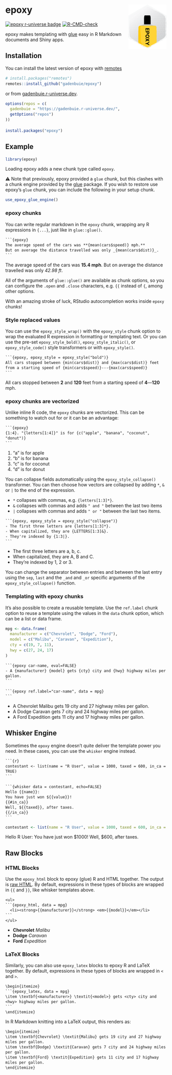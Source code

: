 
<!-- README.md is generated from README.Rmd. Please edit that file -->

# epoxy <a href='http://pkg.garrickadenbuie.com/epoxy'><img src='man/figures/logo.png' align="right" height="139" /></a>

<!-- badges: start -->

[![epoxy r-universe
badge](https://gadenbuie.r-universe.dev/badges/epoxy)](https://gadenbuie.r-universe.dev)
[![R-CMD-check](https://github.com/gadenbuie/epoxy/workflows/R-CMD-check/badge.svg)](https://github.com/gadenbuie/epoxy/actions)
<!-- badges: end -->

epoxy makes templating with [glue](https://glue.tidyverse.org) easy in R
Markdown documents and Shiny apps.

## Installation

You can install the latest version of epoxy with
[remotes](https://remotes.r-lib.org)

``` r
# install.packages("remotes")
remotes::install_github("gadenbuie/epoxy")
```

or from [gadenbuie.r-universe.dev](https://gadenbuie.r-universe.dev).

``` r
options(repos = c(
  gadenbuie = "https://gadenbuie.r-universe.dev/",
  getOptions("repos")
))

install.packages("epoxy")
```

## Example

``` r
library(epoxy)
```

Loading epoxy adds a new chunk type called `epoxy`.

⚠️ Note that previously, epoxy provided a `glue` chunk, but this clashes
with a chunk engine provided by the [glue](https://glue.tidyverse.org)
package. If you wish to restore use epoxy’s `glue` chunk, you can
include the following in your setup chunk.

``` r
use_epoxy_glue_engine()
```

### epoxy chunks

You can write regular markdown in the `epoxy` chunk, wrapping any R
expressions in `{...}`, just like in `glue::glue()`.

    ```{epoxy}
    The average speed of the cars was **{mean(cars$speed)} mph.**
    But on average the distance travelled was only _{mean(cars$dist)}_.
    ```

The average speed of the cars was **15.4 mph**. But on average the
distance travelled was only *42.98 ft*.

All of the arguments of `glue::glue()` are available as chunk options,
so you can configure the `.open` and `.close` characters, e.g. `{{`
instead of `{`, among other options.

With an amazing stroke of luck, RStudio autocompletion works inside
`epoxy` chunks\!

### Style replaced values

You can use the `epoxy_style_wrap()` with the `epoxy_style` chunk option
to wrap the evaluated R expression in formatting or templating text. Or
you can use the pre-set `epoxy_style_bold()`, `epoxy_style_italic()`, or
`epoxy_style_code()` style transformers or with `epoxy_style()`.

    ```{epoxy, epoxy_style = epoxy_style("bold")}
    All cars stopped between {min(cars$dist)} and {max(cars$dist)} feet
    from a starting speed of {min(cars$speed)}---{max(cars$speed)}
    ```

All cars stopped between **2** and **120** feet from a starting speed of
**4**—**120** mph.

### epoxy chunks are vectorized

Unlike inline R code, the `epoxy` chunks are vectorized. This can be
something to watch out for or it can be an advantage:

    ```{epoxy}
    {1:4}. "{letters[1:4]}" is for {c("apple", "banana", "coconut", "donut")}
    ```

1.  “a” is for apple
2.  “b” is for banana
3.  “c” is for coconut
4.  “d” is for donut

You can collapse fields automatically using the `epoxy_style_collapse()`
transformer. You can then choose how vectors are collapsed by adding
`*`, `&` or `|` to the end of the expression.

  - `*` collapses with commas, e.g. `{letters[1:3]*}`.
  - `&` collapses with commas and adds `" and "` between the last two
    items
  - `|` collapses with commas and adds `" or "` between the last two
    items.

<!-- end list -->

    ```{epoxy, epoxy_style = epoxy_style("collapse")}
    - The first three letters are {letters[1:3]*}.
    - When capitalized, they are {LETTERS[1:3]&}.
    - They're indexed by {1:3|}.
    ```

  - The first three letters are a, b, c.
  - When capitalized, they are A, B and C.
  - They’re indexed by 1, 2 or 3.

You can change the separator between entries and between the last entry
using the `sep`, `last` and the `_and` and `_or` specific arguments of
the `epoxy_style_collapse()` function.

### Templating with epoxy chunks

It’s also possible to create a reusable template. Use the `ref.label`
chunk option to reuse a template using the values in the `data` chunk
option, which can be a list or data frame.

``` r
mpg <- data.frame(
  manufacturer = c("Chevrolet", "Dodge", "Ford"),
  model = c("Malibu", "Caravan", "Expedition"),
  cty = c(19, 7, 11),
  hwy = c(27, 24, 17)
)
```

    ```{epoxy car-name, eval=FALSE}
    - A {manufacturer} {model} gets {cty} city and {hwy} highway miles per gallon.
    ```
    
    ```{epoxy ref.label="car-name", data = mpg}
    ```

  - A Chevrolet Malibu gets 19 city and 27 highway miles per gallon.
  - A Dodge Caravan gets 7 city and 24 highway miles per gallon.
  - A Ford Expedition gets 11 city and 17 highway miles per gallon.

## Whisker Engine

Sometimes the `epoxy` engine doesn’t quite deliver the template power
you need. In these cases, you can use the `whisker` engine instead.

    ```{r}
    contestant <- list(name = "R User", value = 1000, taxed = 600, in_ca = TRUE)
    ```
    
    ```{whisker data = contestant, echo=FALSE}
    Hello {{name}}:
    You have just won ${{value}}!
    {{#in_ca}}
    Well, ${{taxed}}, after taxes.
    {{/in_ca}}
    ```

``` r
contestant <- list(name = "R User", value = 1000, taxed = 600, in_ca = TRUE)
```

Hello R User: You have just won $1000\! Well, $600, after taxes.

## Raw Blocks

### HTML Blocks

Use the `epoxy_html` block to epoxy (glue) R and HTML together. The
output is [raw HTML](https://pandoc.org/MANUAL.html#raw-htmltex). By
default, expressions in these types of blocks are wrapped in `{{` and
`}}`, like whisker templates above.

    <ul>
    ```{epoxy_html, data = mpg}
      <li><strong>{{manufacturer}}</strong> <em>{{model}}</em></li>
    ```
    </ul>

<ul>

  <li><strong>Chevrolet</strong> <em>Malibu</em></li>
  <li><strong>Dodge</strong> <em>Caravan</em></li>
  <li><strong>Ford</strong> <em>Expedition</em></li>

</ul>

### LaTeX Blocks

Similarly, you can also use `epoxy_latex` blocks to epoxy R and LaTeX
together. By default, expressions in these types of blocks are wrapped
in `<` and `>`.

    \begin{itemize}
    ```{epoxy_latex, data = mpg}
    \item \textbf{<manufacturer>} \textit{<model>} gets <cty> city and <hwy> highway miles per gallon.
    ```
    \end{itemize}

In R Markdown knitting into a LaTeX output, this renders as:

    \begin{itemize}
    \item \textbf{Chevrolet} \textit{Malibu} gets 19 city and 27 highway miles per gallon.
    \item \textbf{Dodge} \textit{Caravan} gets 7 city and 24 highway miles per gallon.
    \item \textbf{Ford} \textit{Expedition} gets 11 city and 17 highway miles per gallon.
    \end{itemize}
